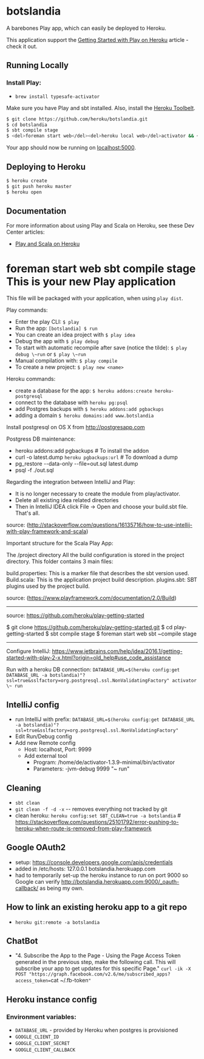 # botslandia

A barebones Play app, which can easily be deployed to Heroku.

This application support the [Getting Started with Play on Heroku](https://devcenter.heroku.com/articles/getting-started-with-play-on-heroku) article - check it out.

## Running Locally

### Install Play:
 - `brew install typesafe-activator`

Make sure you have Play and sbt installed.  Also, install the [Heroku Toolbelt](https://toolbelt.heroku.com/).

```sh
$ git clone https://github.com/heroku/botslandia.git
$ cd botslandia
$ sbt compile stage
$ <del>foreman start web</del><del>heroku local web</del>activator && ~ run
```

Your app should now be running on [localhost:5000](http://localhost:5000/).

## Deploying to Heroku

```sh
$ heroku create
$ git push heroku master
$ heroku open
```

## Documentation

For more information about using Play and Scala on Heroku, see these Dev Center articles:

- [Play and Scala on Heroku](https://devcenter.heroku.com/categories/language-support#scala-and-play)

foreman start web
sbt compile stage
This is your new Play application
=====================================

This file will be packaged with your application, when using `play dist`.

Play commands:

* Enter the play CLI: `$ play`
* Run the app: `[botslandia] $ run`
* You can create an idea project with  `$ play idea`
* Debug the app with `$ play debug`
* To start with automatic recompile after save (notice the tilde): `$ play debug \~run` or `$ play \~run`
* Manual compilation with: `$ play compile`
* To create a new project: `$ play new <name>`


Heroku commands:

* create a database for the app: `$ heroku addons:create heroku-postgresql`
* connect to the database with `heroku pg:psql`
* add Postgres backups with `$ heroku addons:add pgbackups`
* adding a domain `$ heroku domains:add www.botslandia`

Install postgresql on OS X from http://postgresapp.com

Postgress DB maintenance:

* heroku addons:add pgbackups # To install the addon
* curl -o latest.dump `heroku pgbackups:url` # To download a dump
* pg_restore --data-only --file=out.sql latest.dump
* psql -f ./out.sql


Regarding the integration between IntelliJ and Play:

* It is no longer necessary to create the module from play/activator.
* Delete all existing idea related directories
* Then in IntelliJ IDEA click File -> Open and choose your build.sbt file. That's all.

source: (http://stackoverflow.com/questions/16135716/how-to-use-intellij-with-play-framework-and-scala)

Important structure for the Scala Play App:

The /project directory
All the build configuration is stored in the project directory. This folder contains 3 main files:

build.properties: This is a marker file that describes the sbt version used.
Build.scala: This is the application project build description.
plugins.sbt: SBT plugins used by the project build.

source: (https://www.playframework.com/documentation/2.0/Build)

------

source: https://github.com/heroku/play-getting-started

$ git clone https://github.com/heroku/play-getting-started.git
$ cd play-getting-started
$ sbt compile stage
$ foreman start web
sbt \~compile stage

---

Configure IntelliJ: https://www.jetbrains.com/help/idea/2016.1/getting-started-with-play-2-x.html?origin=old_help#use_code_assistance

Run with a heroku DB connection: `DATABASE_URL=$(heroku config:get DATABASE_URL -a botslandia)"?ssl=true&sslfactory=org.postgresql.ssl.NonValidatingFactory" activator \~ run`

## IntelliJ config
- run IntelliJ with prefix: `DATABASE_URL=$(heroku config:get DATABASE_URL -a botslandia)"?ssl=true&sslfactory=org.postgresql.ssl.NonValidatingFactory"`
- Edit Run/Debug config
- Add new Remote config
  - Host: localhost, Port: 9999
  - Add external tool
    - Program:  /home/de/activator-1.3.9-minimal/bin/activator
    - Parameters: -jvm-debug 9999 "~ run"

## Cleaning
 - `sbt clean`
 - `git clean -f -d -x` -- removes everything not tracked by git
- clean heroku: `heroku config:set SBT_CLEAN=true -a botslandia` # https://stackoverflow.com/questions/25101792/error-pushing-to-heroku-when-route-is-removed-from-play-framework

## Google OAuth2
 - setup: https://console.developers.google.com/apis/credentials
 - added in /etc/hosts:  127.0.0.1 botslandia.herokuapp.com
 - had to temporarily set-up the heroku instance to run on port 9000 so Google can verify http://botslandia.herokuapp.com:9000/_oauth-callback/ as being my own.


## How to link an existing heroku app to a git repo
 - `heroku git:remote -a botslandia`


## ChatBot
 - "4. Subscribe the App to the Page - Using the Page Access Token generated in the previous step, make the following call. This will subscribe your app to get updates for this specific Page." `curl -ik -X POST "https://graph.facebook.com/v2.6/me/subscribed_apps?access_token=`cat ~/.fb-token`"`


## Heroku instance config
### Environment variables:
 - `DATABASE_URL` - provided by Heroku when postgres is provisioned
 - `GOOGLE_CLIENT_ID`
 - `GOOGLE_CLIENT_SECRET`
 - `GOOGLE_CLIENT_CALLBACK`

